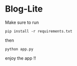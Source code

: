# Blog-Lite

Make sure to run

```
pip install -r requirements.txt
```

then

```
python app.py
```

enjoy the app !!
